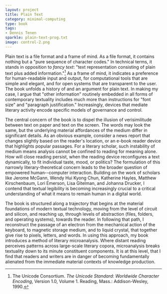 ```yaml
---
layout: project
title: Plain Text
category: minimal-computing
type: book
tags:
- Dennis Tenen
sparkle: plain-text-prog.txt
image: control-2.png
---
```


Plain text is a file format and a frame of mind. As a file format, it contains
nothing but a "pure sequence of character codes." In technical terms, it stands
in opposition to *fancy text*: "text representation consisting of plain text
plus added information."[^ln-uni] As a frame of mind, it indicates a preference
for human-readable input and output, for computational tools that are simple
and elegant, and for open systems that are transparent to the user. The book
unfolds a history of and an argument for plain text. In making my case, I argue
that "other information" routinely embedded in all forms of contemporary
textuality includes much more than instructions for "font size" and "paragraph
justification." Increasingly, devices that mediate literary activity encode
specific models of governance and control.

The central concern of the book is to dispel the illusion of verisimilitude
between text on paper and text on the screen. The words may look the same, but
the underlying material affordances of the medium differ in significant
details. As an obvious example, consider a news report that changes slightly
based on the reader's location, or an e-book reader device that highlights
popular passages. For a literary scholar, such instability of medium means
analysis cannot be confined to reading for meaning alone. How will close
reading persist, when the reading device reconfigures a text dynamically, to
fit individual taste, mood, or politics? The formulation of this narrowly
literary-theoretical concern leads to the broader question of empowered
human--computer interaction. Building on the work of scholars like Jerome
McGann, Wendy Hui Kyong Chun, Katherine Hayles, Matthew Kirschenbaum, Lori
Emerson, Lisa Gitelman, and Johanna Drucker, I contend that textual legibility
is becoming increasingly crucial to a critical understanding of what it means
to remain human in a digital world.

[^ln-uni]: The Unicode Consortium. *The Unicode Standard: Worldwide Character Encoding*, Version 1.0, Volume 1. Reading, Mass.: Addison-Wesley, 1990.

The book is structured along a trajectory that begins at the material
foundations of modern textual technology, moving from the level of circuit and
silicon, and reaching up, through levels of abstraction (files, folders, and
operating systems), towards the reader. In following that path, I reconstruct
the passage of an electron from the mechanical action of the keyboard, to
magnetic storage medium, and to liquid crystal, that together give rise to
pixels, letters, and words. In using this approach, my book introduces a method
of literary microanalysis. Where distant reading perceives patterns across
large-scale literary copora, microanalysis breaks textuality down to its minute
constituent components. It is at this level, that I find that readers and
writers are in danger of becoming fundamentally alienated from the immediate
material contexts of knowledge production.
